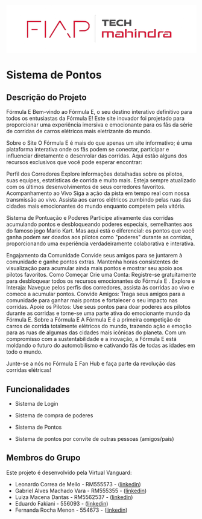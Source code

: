 ![Fiap - TechMahindra](logofigma-Copia.PNG)
# Sistema de Pontos

## Descrição do Projeto
Fórmula E 
Bem-vindo ao Fórmula E, o seu destino interativo definitivo para todos os entusiastas da Fórmula E! Este site inovador foi projetado para proporcionar uma experiência imersiva e emocionante para os fãs da série de corridas de carros elétricos mais eletrizante do mundo.

Sobre o Site
O Fórmula E é mais do que apenas um site informativo; é uma plataforma interativa onde os fãs podem se conectar, participar e influenciar diretamente o desenrolar das corridas. Aqui estão alguns dos recursos exclusivos que você pode esperar encontrar:

Perfil dos Corredores
Explore informações detalhadas sobre os pilotos, suas equipes, estatísticas de corrida e muito mais. Esteja sempre atualizado com os últimos desenvolvimentos de seus corredores favoritos.
Acompanhamento ao Vivo
Siga a ação da pista em tempo real com nossa transmissão ao vivo. Assista aos carros elétricos zumbindo pelas ruas das cidades mais emocionantes do mundo enquanto competem pela vitória.

Sistema de Pontuação e Poderes
Participe ativamente das corridas acumulando pontos e desbloqueando poderes especiais, semelhantes aos do famoso jogo Mario Kart. Mas aqui está o diferencial: os pontos que você ganha podem ser doados aos pilotos como "poderes" durante as corridas, proporcionando uma experiência verdadeiramente colaborativa e interativa.

Engajamento da Comunidade
Convide seus amigos para se juntarem à comunidade e ganhe pontos extras. Mantenha horas consistentes de visualização para acumular ainda mais pontos e mostrar seu apoio aos pilotos favoritos.
Como Começar
Crie uma Conta: Registre-se gratuitamente para desbloquear todos os recursos emocionantes do Fórmula E .
Explore e Interaja: Navegue pelos perfis dos corredores, assista às corridas ao vivo e comece a acumular pontos.
Convide Amigos: Traga seus amigos para a comunidade para ganhar mais pontos e fortalecer o seu impacto nas corridas.
Apoie os Pilotos: Use seus pontos para doar poderes aos pilotos durante as corridas e torne-se uma parte ativa do emocionante mundo da Fórmula E.
Sobre a Fórmula E
A Fórmula E é a primeira competição de carros de corrida totalmente elétricos do mundo, trazendo ação e emoção para as ruas de algumas das cidades mais icônicas do planeta. Com um compromisso com a sustentabilidade e a inovação, a Fórmula E está moldando o futuro do automobilismo e cativando fãs de todas as idades em todo o mundo.

Junte-se a nós no Fórmula E Fan Hub e faça parte da revolução das corridas elétricas!

## Funcionalidades

- Sistema de Login

- Sistema de compra de poderes
  
- Sistema de Pontos
  
- Sistema de pontos por convite de outras pessoas (amigos/pais)

## Membros do Grupo

Este projeto é desenvolvido pela Virtual Vanguard:

- Leonardo Correa de Mello - RM555573 - ([linkedin](https://www.linkedin.com/in/leocorreamello/))
- Gabriel Alves Machado Vara - RM555355 - ([linkedin](https://www.linkedin.com/in/gabriel-vara/))
- Luiza Macena Dantas - RM5562537 - ([linkedin](https://www.linkedin.com/in/luiza-macena-2a6715283/))
- Eduardo Fakiani - 556093 - ([linkedin](https://www.linkedin.com/in/eduardo-fakiani/))
- Fernanda Rocha Menon - 554673 - ([linkedin](https://www.linkedin.com/in/fernanda-rocha-menon-/))
